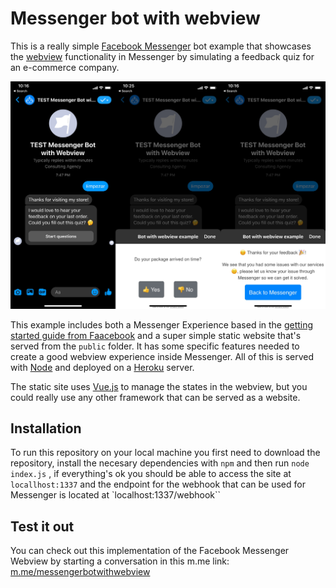 # Messenger bot with webview 
This is a really simple [Facebook Messenger](https://developers.facebook.com/docs/messenger-platform/) bot example that showcases the [webview](https://developers.facebook.com/docs/messenger-platform/webview/) functionality in Messenger by simulating a feedback quiz for an e-commerce company.

![](images/bot-example.jpg)

This example includes both a Messenger Experience based in the [getting started  guide from Faacebook](https://developers.facebook.com/docs/messenger-platform/getting-started/) and a super simple static website that's served from the `public` folder. It has some specific features needed to create a good webview experience inside Messenger. All of this is served with [Node](https://nodejs.org/en/) and deployed on a [Heroku](https://dashboard.heroku.com/) server.

The static site uses [Vue.js](https://vuejs.org/) to manage the states in the webview, but you could really use any other framework that can be served as a website.

## Installation
To run this repository on your local machine you first need to download the repository, install the necesary dependencies with `npm` and then run `node index.js` , if everything's ok you should be able to access the site at `locallhost:1337` and the endpoint for the webhook that can be used for Messenger is located at `localhost:1337/webhook``

## Test it out

You can check out this implementation of the Facebook Messenger Webview by starting a conversation in this m.me link: [m.me/messengerbotwithwebview](m.me/messengerbotwithwebview)